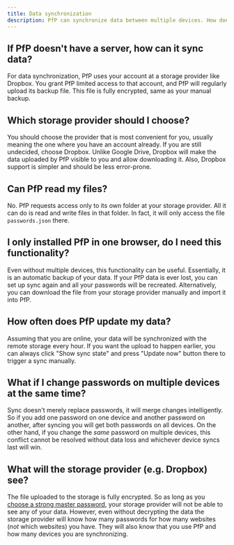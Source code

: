 ```yaml
---
title: Data synchronization
description: PfP can synchronize data between multiple devices. How does that work and is it safe?
---
```


## If PfP doesn't have a server, how can it sync data?

For data synchronization, PfP uses your account at a storage provider like Dropbox. You grant PfP limited access to that account, and PfP will regularly upload its backup file. This file is fully encrypted, same as your manual backup.

## Which storage provider should I choose?

You should choose the provider that is most convenient for you, usually meaning the one where you have an account already. If you are still undecided, choose Dropbox. Unlike Google Drive, Dropbox will make the data uploaded by PfP visible to you and allow downloading it. Also, Dropbox support is simpler and should be less error-prone.

## Can PfP read my files?

No. PfP requests access only to its own folder at your storage provider. All it can do is read and write files in that folder. In fact, it will only access the file `passwords.json` there.

## I only installed PfP in one browser, do I need this functionality?

Even without multiple devices, this functionality can be useful. Essentially, it is an automatic backup of your data. If your PfP data is ever lost, you can set up sync again and all your passwords will be recreated. Alternatively, you can download the file from your storage provider manually and import it into PfP.

## How often does PfP update my data?

Assuming that you are online, your data will be synchronized with the remote storage every hour. If you want the upload to happen earlier, you can always click "Show sync state" and press "Update now" button there to trigger a sync manually.

## What if I change passwords on multiple devices at the same time?

Sync doesn't merely replace passwords, it will merge changes intelligently. So if you add one password on one device and another password on another, after syncing you will get both passwords on all devices. On the other hand, if you change the *same* password on multiple devices, this conflict cannot be resolved without data loss and whichever device syncs last will win.

## What will the storage provider (e.g. Dropbox) see?

The file uploaded to the storage is fully encrypted. So as long as you [choose a strong master password](/documentation/choosing-master-password), your storage provider will not be able to see any of your data. However, even without decrypting the data the storage provider will know how many passwords for how many websites (*not* which websites) you have. They will also know that you use PfP and how many devices you are synchronizing.
